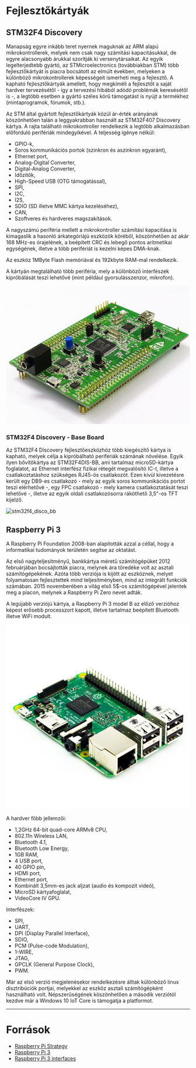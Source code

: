 # Fejlesztőkártyák

## STM32F4 Discovery

Manapság egyre inkább teret nyernek maguknak az ARM alapú mikrokontrollerek, melyek nem csak nagy számítási kapacitásukkal, de egyre alacsonyabb árukkal szorítják ki versenytársaikat. Az egyik legelterjedtebb gyártó, az STMicroelectronics (továbbiakban STM) több fejlesztőkártyát is piacra bocsátott az elmúlt években, melyeken a különböző mikrokontrollerek képességeit ismerheti meg a fejlesztő. A kapható fejlesztőkártyák amellett, hogy megkíméli a fejlesztőt a saját hardver tervezésétől - így a tervezési hibából adódó problémák keresésétől is -, a legtöbb esetben a gyártó széles körű támogatást is nyújt a termékhez (mintaprogramok, fórumok, stb.). 

Az STM által gyártott fejlesztőkártyák közül ár-érték arányának köszönhetően talán a leggyakrabban használt az STM32F407 Discovery kártya. A rajta található mikrokontroller rendelkezik a legtöbb alkalmazásban előforduló perifériák mindegyikével. A teljesség igénye nélkül:

- GPIO-k,
- Soros kommunikációs portok (szinkron és aszinkron egyaránt),
- Ethernet port,
- Analog-Digital Converter,
- Digital-Analog Converter,
- Időzítők,
- High-Speed USB (OTG támogatással),
- SPI,
- I2C,
- I2S,
- SDIO (SD illetve MMC kártya kezeléséhez),
- CAN,
- Szoftveres és hardveres magszakítások.

A nagyszámú periféria mellett a mikrokontroller számítási kapacitása is kimagaslik a hasonló árkategóriájú eszközök köréből, köszönhetően az akár 168 MHz-es órajelének, a beépített CRC és lebegő pontos aritmetikai egységének, illetve a több perifériát is kezelni képes DMA-knak.

Az eszköz 1MByte Flash memóriával és 192kbyte RAM-mal rendelkezik.

A kártyán megtalálható több periféria, mely a különböző interfészek kipróbálását teszi lehetővé (mint például gyorsulásszenzor, mikrofon).

![stm32f4_discovery](https://github.com/Lyque/diplomaterv/raw/master/Documents/Jegyzetek/Figures/Eval_Boards/01_STM32F4-Discovery.jpg "STM32F4 Discovery")


### STM32F4 Discovery - Base Board

Az STM32F4 Discovery fejlesztőeszközhöz több kiegészítő kártya is kapható, melyek célja a kipróbálható perifériák számának növelése. Egyik ilyen bővítőkártya az STM32F4DIS-BB, ami tartalmaz microSD-kártya foglalatot, az Ethernet interfész fizikai rétegét megvalósító IC-t, illetve a csatlakoztatáshoz szükséges RJ45-ös csatlakozót. Ezen kívül kivezetésre került egy DB9-es csatlakozó - mely az egyik soros kommunikációs portot teszi elérhetővé -, egy FPC csatlakozó - mely kamera csatlakoztatását teszi lehetővé -, illetve az egyik oldali csatlakozósorra ráköthető 3,5"-os TFT kijelző.

![stm32f4_disco_bb](https://github.com/Lyque/diplomaterv/raw/master/Documents/Jegyzetek/Figures/Eval_Boards/02_STM32F4DIS_BB.jpg "STM32F4 Discovery BaseBoard")

## Raspberry Pi 3

A Raspberry Pi Foundation 2008-ban alapították azzal a céllal, hogy a informatikai tudományok területén segítse az oktatást.

Az első nagyteljesítményű, bankkártya méretű számítógépüket 2012 februárjában bocsájtották piacra, melynek ára töredéke volt az asztali számítógépekének. Azóta több verziója is kijött az eszköznek, melyet folyamatosan fejlesztettek mind teljesítményben, mind az integrált funkciók számában. 2015 novemberében a világ első 5$-os számítógépével jelentek meg a piacon, melynek a Raspberry Pi Zero nevet adták.

A legújabb verziójú kártya, a Raspberry Pi 3 model B az előző verzióhoz képest erősebb processzort kapott, illetve tartalmaz beépített Bluetooth illetve WiFi modult.

![raspberry_pi_3](https://github.com/Lyque/diplomaterv/raw/master/Documents/Jegyzetek/Figures/Eval_Boards/03_Raspberry_Pi_3.jpg "Raspberry Pi 3")

A hardver főbb jellemzői:
- 1,2GHz 64-bit quad-core ARMv8 CPU,
- 802.11n Wireless LAN,
- Bluetooth 4.1,
- Bluetooth Low Energy,
- 1GB RAM,
- 4 USB port,
- 40 GPIO pin,
- HDMI port,
- Ethernet port,
- Kombinált 3,5mm-es jack aljzat (audio és kompozit videó),
- MicroSD kártyafoglalat,
- VideoCore IV GPU.

Interfészek:
- SPI,
- UART,
- DPI (Display Parallel Interface),
- SDIO,
- PCM (Pulse-code Modulation),
- 1-WIRE,
- JTAG,
- GPCLK (General Purpose Clock),
- PWM.

Már az első verzió megjelenésekor rendelkezésre álltak különböző linux disztribúciók portjai, melyekkel az eszköz asztali számítógépként használható volt. Népszerűségének köszönhetően a második verziótól kezdve már a Windows 10 IoT Core is támogatja a platformot.


-------------------------------------------------------------------------

# Források

- [Raspberry Pi Strategy](https://www.raspberrypi.org/files/about/RaspberryPiFoundationStrategy2016-18.pdf)
- [Raspberry Pi 3](https://www.raspberrypi.org/products/raspberry-pi-3-model-b/)
- [Raspberry Pi 3 interfaces](http://pinout.xyz/pinout/)